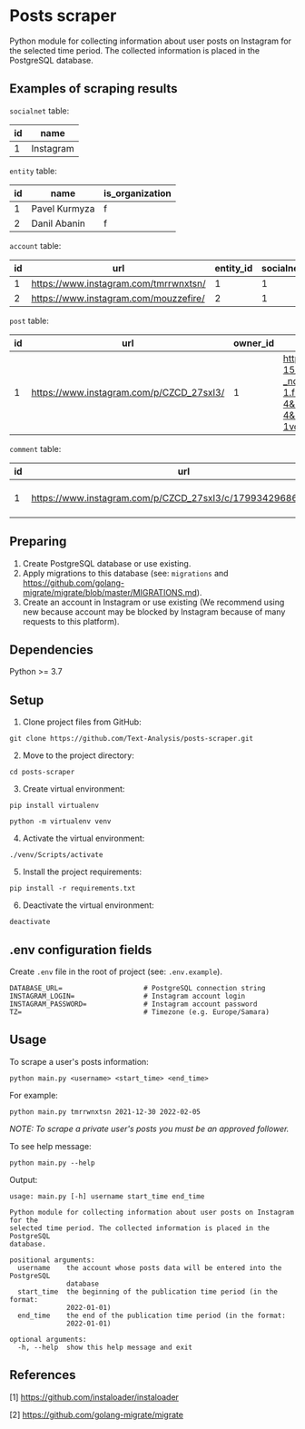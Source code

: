 # Posts scraper

Python module for collecting information about user posts on Instagram for the selected time period. The collected
information is placed in the PostgreSQL database.

## Examples of scraping results

`socialnet` table:

| id | name |
|----------------|---------|
| 1 | Instagram |

`entity` table:

| id | name | is_organization |
|----------------|---------|----------------|
| 1 | Pavel Kurmyza | f |
| 2 | Danil Abanin | f |

`account` table:

| id | url | entity_id | socialnet_id |
|---|---|---|---|
| 1 | https://www.instagram.com/tmrrwnxtsn/ | 1 | 1 |
| 2 | https://www.instagram.com/mouzzefire/ | 2 | 1 |

`post` table:

| id | url | owner_id | picture | text | time | likes |
|---|---|---|---|---|---|---|
| 1 | https://www.instagram.com/p/CZCD_27sxI3/ | 1 | https://instagram.fura3-1.fna.fbcdn.net/v/t51.2885-15/e35/272301986_1104448550356719_7483000766698731388_n.webp.jpg?_nc_ht=instagram.fura3-1.fna.fbcdn.net&_nc_cat=103&_nc_ohc=rU3YtAfaP4MAX_T5xCE&edm=ALQROFkBAAAA&ccb=7-4&ig_cache_key=Mjc1Njc4MzUwNDM1NDM4MjM5MQ%3D%3D.2-ccb7-4&oh=00_AT_SIE3Oq4WRQCFl63GcHK_EG1Yf0SBT4Yggrc4-1vqSkg&oe=62035CFF&_nc_sid=30a2ef | Hello, it's me | 2022-01-22 13:03:44+00 | 15 |

`comment` table:

| id | url | post_id | text | owner_url | time | likes |
|---|---|---|---|---|---|---|
| 1 | https://www.instagram.com/p/CZCD_27sxI3/c/17993429686418706/ | 1 | Nice!! | https://www.instagram.com/mouzzefire/ | 2022-01-22 13:40:44+00 | 2 |

## Preparing

1. Create PostgreSQL database or use existing.
2. Apply migrations to this database (see: `migrations`
   and https://github.com/golang-migrate/migrate/blob/master/MIGRATIONS.md).
3. Create an account in Instagram or use existing (We recommend using new because account may be blocked by Instagram
   because of many requests to this platform).

## Dependencies

Python >= 3.7

## Setup

1. Clone project files from GitHub:

`git clone https://github.com/Text-Analysis/posts-scraper.git`

2. Move to the project directory:

`cd posts-scraper`

3. Create virtual environment:

`pip install virtualenv`

`python -m virtualenv venv`

4. Activate the virtual environment:

`./venv/Scripts/activate`

5. Install the project requirements:

`pip install -r requirements.txt`

6. Deactivate the virtual environment:

`deactivate`

## .env configuration fields

Create `.env` file in the root of project (see: `.env.example`).

```
DATABASE_URL=                    # PostgreSQL connection string
INSTAGRAM_LOGIN=                 # Instagram account login
INSTAGRAM_PASSWORD=              # Instagram account password
TZ=                              # Timezone (e.g. Europe/Samara)
```

## Usage

To scrape a user's posts information:

`python main.py <username> <start_time> <end_time>`

For example:

`python main.py tmrrwnxtsn 2021-12-30 2022-02-05`

*NOTE: To scrape a private user's posts you must be an approved follower.*

To see help message:

`python main.py --help`

Output:

```
usage: main.py [-h] username start_time end_time

Python module for collecting information about user posts on Instagram for the
selected time period. The collected information is placed in the PostgreSQL
database.

positional arguments:
  username    the account whose posts data will be entered into the PostgreSQL
              database
  start_time  the beginning of the publication time period (in the format:
              2022-01-01)
  end_time    the end of the publication time period (in the format:
              2022-01-01)

optional arguments:
  -h, --help  show this help message and exit

```

## References

[1] https://github.com/instaloader/instaloader

[2] https://github.com/golang-migrate/migrate